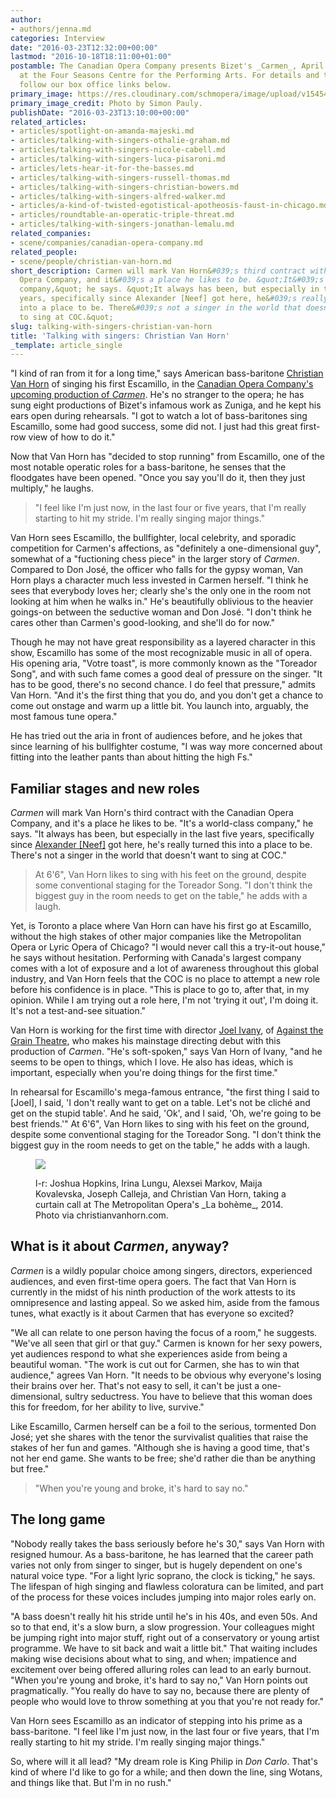 ```yaml
---
author:
- authors/jenna.md
categories: Interview
date: "2016-03-23T12:32:00+00:00"
lastmod: "2016-10-18T18:11:00+01:00"
postamble: The Canadian Opera Company presents Bizet's _Carmen_, April 12 to May 15
  at the Four Seasons Centre for the Performing Arts. For details and ticket information,
  follow our box office links below.
primary_image: https://res.cloudinary.com/schmopera/image/upload/v1545409169/media/webhook-uploads/1458736329820/2016-03-22---Christian_van_Horn_Simon_Pauley.jpg.jpg
primary_image_credit: Photo by Simon Pauly.
publishDate: "2016-03-23T13:10:00+00:00"
related_articles:
- articles/spotlight-on-amanda-majeski.md
- articles/talking-with-singers-othalie-graham.md
- articles/talking-with-singers-nicole-cabell.md
- articles/talking-with-singers-luca-pisaroni.md
- articles/lets-hear-it-for-the-basses.md
- articles/talking-with-singers-russell-thomas.md
- articles/talking-with-singers-christian-bowers.md
- articles/talking-with-singers-alfred-walker.md
- articles/a-kind-of-twisted-egotistical-apotheosis-faust-in-chicago.md
- articles/roundtable-an-operatic-triple-threat.md
- articles/talking-with-singers-jonathan-lemalu.md
related_companies:
- scene/companies/canadian-opera-company.md
related_people:
- scene/people/christian-van-horn.md
short_description: Carmen will mark Van Horn&#039;s third contract with the Canadian
  Opera Company, and it&#039;s a place he likes to be. &quot;It&#039;s a world-class
  company,&quot; he says. &quot;It always has been, but especially in the last five
  years, specifically since Alexander [Neef] got here, he&#039;s really turned this
  into a place to be. There&#039;s not a singer in the world that doesn&#039;t want
  to sing at COC.&quot;
slug: talking-with-singers-christian-van-horn
title: 'Talking with singers: Christian Van Horn'
_template: article_single
---
```

"I kind of ran from it for a long time," says American bass-baritone [Christian Van Horn](/scene/people/christian-van-horn/) of singing his first Escamillo, in the [Canadian Opera Company's upcoming production of _Carmen_](http://www.coc.ca/PerformancesAndTickets/1516Season/Carmen.aspx). He's no stranger to the opera; he has sung eight productions of Bizet's infamous work as Zuniga, and he kept his ears open during rehearsals. "I got to watch a lot of bass-baritones sing Escamillo, some had good success, some did not. I just had this great first-row view of how to do it."

Now that Van Horn has "decided to stop running" from Escamillo, one of the most notable operatic roles for a bass-baritone, he senses that the floodgates have been opened. "Once you say you'll do it, then they just multiply," he laughs.

> "I feel like I'm just now, in the last four or five years, that I'm really starting to hit my stride. I'm really singing major things."

Van Horn sees Escamillo, the bullfighter, local celebrity, and sporadic competition for Carmen's affections, as "definitely a one-dimensional guy", somewhat of a "fuctioning chess piece" in the larger story of _Carmen_. Compared to Don José, the officer who falls for the gypsy woman, Van Horn plays a character much less invested in Carmen herself. "I think he sees that everybody loves her; clearly she's the only one in the room not looking at him when he walks in." He's beautifully oblivious to the heavier goings-on between the seductive woman and Don José. "I don't think he cares other than Carmen's good-looking, and she'll do for now."

Though he may not have great responsibility as a layered character in this show, Escamillo has some of the most recognizable music in all of opera. His opening aria, "Votre toast", is more commonly known as the "Toreador Song", and with such fame comes a good deal of pressure on the singer. "It has to be good, there's no second chance. I do feel that pressure," admits Van Horn. "And it's the first thing that you do, and you don't get a chance to come out onstage and warm up a little bit. You launch into, arguably, the most famous tune opera."

He has tried out the aria in front of audiences before, and he jokes that since learning of his bullfighter costume, "I was way more concerned about fitting into the leather pants than about hitting the high Fs."

## Familiar stages and new roles

_Carmen_ will mark Van Horn's third contract with the Canadian Opera Company, and it's a place he likes to be. "It's a world-class company," he says. "It always has been, but especially in the last five years, specifically since [Alexander \[Neef\]](/alexander-neef-listening-to-music/) got here, he's really turned this into a place to be. There's not a singer in the world that doesn't want to sing at COC."

> At 6'6", Van Horn likes to sing with his feet on the ground, despite some conventional staging for the Toreador Song. "I don't think the biggest guy in the room needs to get on the table," he adds with a laugh.

Yet, is Toronto a place where Van Horn can have his first go at Escamillo, without the high stakes of other major companies like the Metropolitan Opera or Lyric Opera of Chicago? "I would never call this a try-it-out house," he says without hesitation. Performing with Canada's largest company comes with a lot of exposure and a lot of awareness throughout this global industry, and Van Horn feels that the COC is no place to attempt a new role before his confidence is in place. "This is place to go to, after that, in my opinion. While I am trying out a role here, I'm not 'trying it out', I'm doing it. It's not a test-and-see situation."

Van Horn is working for the first time with director [Joel Ivany](/scene/people/joel-ivany/), of [Against the Grain Theatre](/scene/companies/against-the-grain-theatre/), who makes his mainstage directing debut with this production of _Carmen_. "He's soft-spoken," says Van Horn of Ivany, "and he seems to be open to things, which I love. He also has ideas, which is important, especially when you're doing things for the first time."

In rehearsal for Escamillo's mega-famous entrance, "the first thing I said to \[Joel\], I said, 'I don't really want to get on a table. Let's not be cliché and get on the stupid table'. And he said, 'Ok', and I said, 'Oh, we're going to be best friends.'" At 6'6", Van Horn likes to sing with his feet on the ground, despite some conventional staging for the Toreador Song. "I don't think the biggest guy in the room needs to get on the table," he adds with a laugh.

<figure data-type="image">

![](https://res.cloudinary.com/schmopera/image/upload/v1545409169/media/webhook-uploads/1458736718266/2016-03-23---Boheme-Met.jpg.jpg)

<figcaption>l-r: Joshua Hopkins, Irina Lungu, Alexsei Markov, Maija Kovalevska, Joseph Calleja, and Christian Van Horn, taking a curtain call at The Metropolitan Opera's _La bohème_, 2014. Photo via christianvanhorn.com.</figcaption>
</figure>

## What is it about _Carmen_, anyway?

_Carmen_ is a wildly popular choice among singers, directors, experienced audiences, and even first-time opera goers. The fact that Van Horn is currently in the midst of his ninth production of the work attests to its omnipresence and lasting appeal. So we asked him, aside from the famous tunes, what exactly is it about Carmen that has everyone so excited?

"We all can relate to one person having the focus of a room," he suggests. "We've all seen that girl or that guy." Carmen is known for her sexy powers, yet audiences respond to what she experiences aside from being a beautiful woman. "The work is cut out for Carmen, she has to win that audience," agrees Van Horn. "It needs to be obvious why everyone's losing their brains over her. That's not easy to sell, it can't be just a one-dimensional, sultry seductress. You have to believe that this woman does this for freedom, for her ability to live, survive."

Like Escamillo, Carmen herself can be a foil to the serious, tormented Don José; yet she shares with the tenor the survivalist qualities that raise the stakes of her fun and games. "Although she is having a good time, that's not her end game. She wants to be free; she'd rather die than be anything but free."

> "When you're young and broke, it's hard to say no."

## The long game

"Nobody really takes the bass seriously before he's 30," says Van Horn with resigned humour. As a bass-baritone, he has learned that the career path varies not only from singer to singer, but is hugely dependent on one's natural voice type. "For a light lyric soprano, the clock is ticking," he says. The lifespan of high singing and flawless coloratura can be limited, and part of the process for these voices includes jumping into major roles early on.

"A bass doesn't really hit his stride until he's in his 40s, and even 50s. And so to that end, it's a slow burn, a slow progression. Your colleagues might be jumping right into major stuff, right out of a conservatory or young artist programme. We have to sit back and wait a little bit." That waiting includes making wise decisions about what to sing, and when; impatience and excitement over being offered alluring roles can lead to an early burnout. "When you're young and broke, it's hard to say no," Van Horn points out pragmatically. "You really do have to say no, because there are plenty of people who would love to throw something at you that you're not ready for."

Van Horn sees Escamillo as an indicator of stepping into his prime as a bass-baritone. "I feel like I'm just now, in the last four or five years, that I'm really starting to hit my stride. I'm really singing major things."

So, where will it all lead? "My dream role is King Philip in _Don Carlo_. That's kind of where I'd like to go for a while; and then down the line, sing Wotans, and things like that. But I'm in no rush."